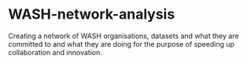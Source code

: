# WASH-network-analysis
Creating a network of WASH organisations, datasets and what they are committed to and what they are doing for the purpose of speeding up collaboration and innovation.
